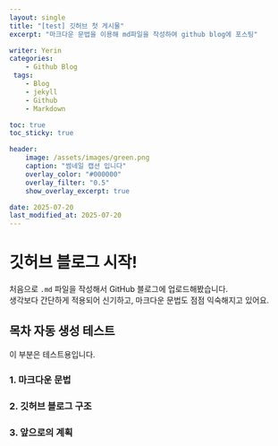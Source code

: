 ```yaml
---
layout: single
title: "[test] 깃허브 첫 게시물"
excerpt: "마크다운 문법을 이용해 md파일을 작성하여 github blog에 포스팅"

writer: Yerin
categories:
    - Github Blog
 tags:
    - Blog
    - jekyll
    - Github
    - Markdown

toc: true
toc_sticky: true

header:
    image: /assets/images/green.png
    caption: "썸네일 캡션 입니다"
    overlay_color: "#000000"
    overlay_filter: "0.5"
    show_overlay_excerpt: true

date: 2025-07-20
last_modified_at: 2025-07-20
---
```


# 깃허브 블로그 시작!

처음으로 `.md` 파일을 작성해서 GitHub 블로그에 업로드해봤습니다.  
생각보다 간단하게 적용되어 신기하고, 마크다운 문법도 점점 익숙해지고 있어요.

## 목차 자동 생성 테스트

이 부분은 테스트용입니다.

### 1. 마크다운 문법

### 2. 깃허브 블로그 구조

### 3. 앞으로의 계획

